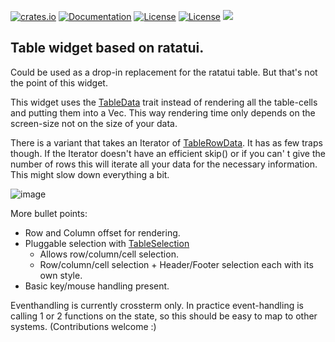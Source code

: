 [![crates.io](https://img.shields.io/crates/v/rat-ftable.svg)](https://crates.io/crates/rat-ftable)
[![Documentation](https://docs.rs/rat-ftable/badge.svg)](https://docs.rs/rat-ftable)
[![License](https://img.shields.io/badge/license-MIT-blue.svg)](https://opensource.org/licenses/MIT)
[![License](https://img.shields.io/badge/license-APACHE-blue.svg)](https://www.apache.org/licenses/LICENSE-2.0)
![](https://tokei.rs/b1/github/thscharler/rat-ftable)

## Table widget based on ratatui.

Could be used as a drop-in replacement for the ratatui table. But
that's not the point of this widget.

This widget uses the [TableData](crate::TableData) trait instead
of rendering all the table-cells and putting them into a Vec.
This way rendering time only depends on the screen-size not on
the size of your data.

There is a variant that takes an Iterator of
[TableRowData](crate::TableData). It has as few traps though.
If the Iterator doesn't have an efficient skip() or if you can'
t give the number of rows this will iterate all your data for the
necessary information. This might slow down everything a bit.

![image](https://github.com/thscharler/rat-ftable/blob/master/ftable.gif?raw=true)

More bullet points:

* Row and Column offset for rendering.
* Pluggable selection with [TableSelection](crate::TableSelection)
    * Allows row/column/cell selection.
    * Row/column/cell selection + Header/Footer selection each
      with its own style.
* Basic key/mouse handling present.

Eventhandling is currently crossterm only. In practice
event-handling is calling 1 or 2 functions on the state, so this
should be easy to map to other systems. (Contributions welcome :)

